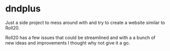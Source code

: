 # dndplus

Just a side project to mess around with and try to create a website similar to Roll20.

Roll20 has a few issues that could be streamlined and with a a bunch of new ideas and improvements I thought why not give it a go.
